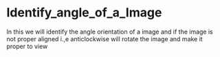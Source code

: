# Identify_angle_of_a_Image
In this we will identify the angle orientation of a image and if the image is not proper aligned i.,e  anticlockwise will rotate the image and make it proper to view

